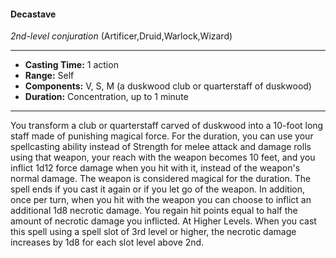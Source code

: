 #### Decastave
*2nd-level conjuration* (Artificer,Druid,Warlock,Wizard)
___
- **Casting Time:** 1 action
- **Range:** Self
- **Components:** V, S, M (a duskwood club or quarterstaff of duskwood)
- **Duration:** Concentration, up to 1 minute
---
You transform a club or quarterstaff carved of
duskwood into a 10-foot long staff made of
punishing magical force. For the duration, you can
use your spellcasting ability instead of Strength for
melee attack and damage rolls using that weapon,
your reach with the weapon becomes 10 feet, and
you inflict 1d12 force damage when you hit with it,
instead of the weapon's normal damage. The
weapon is considered magical for the duration. The
spell ends if you cast it again or if you let go of the
weapon.
In addition, once per turn, when you hit with the
weapon you can choose to inflict an additional 1d8
necrotic damage. You regain hit points equal to half
the amount of necrotic damage you inflicted.
At Higher Levels.  When you cast this spell using
a spell slot of 3rd level or higher, the necrotic
damage increases by 1d8 for each slot level above
2nd.
